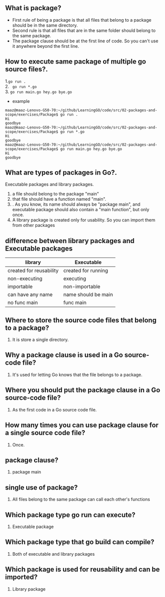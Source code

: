 ## What is package?  
* First rule of being a package is that all files that belong to a package should be in the same directory.  
* Second rule is that all files that are in the same folder should belong to the same package.   
* The package clause should be at the first line of code. So you can't use it anywhere beyond the first line.   

## How to execute same package of multiple go source files?.  
1.`go run .`    
2. ` go run *.go`   
3. `go run main.go hey.go bye.go`    
* example    
```  
maaz@maaz-Lenovo-G50-70:~/github/LearningGO/code/src/02-packages-and-scope/exercises/Package$ go run .
Hi 
goodbye
maaz@maaz-Lenovo-G50-70:~/github/LearningGO/code/src/02-packages-and-scope/exercises/Package$ go run *.go
Hi 
goodbye
maaz@maaz-Lenovo-G50-70:~/github/LearningGO/code/src/02-packages-and-scope/exercises/Package$ go run main.go hey.go bye.go
Hi 
goodbye
```   

## What are types of packages in Go?.  
Executable packages and library packages.     
1. a file should belong to the package "main"   
2. that file should have a function named "main".      
1. . As you know, its name should always be "package main", and executable package 
should also contain a "main function", but only once.    
2. A library package is created only for usability. So you can import them from other packages    

## difference between library packages and Executable packages    

library | Executable | 
--- | --- |
created for reusability | created for running  
non-executing |executing  
importable | non-importable  
can have any name | name should be main 
no func main | func main  

## Where to store the source code files that belong to a package?  
1. It is store a single directory.  

## Why a package clause is used in a Go source-code file?  
1. It's used for letting Go knows that the file belongs to a package.  

## Where you should put the package clause in a Go source-code file?  
1. As the first code in a Go source code file.    

## How many times you can use package clause for a single source code file?  
1. Once.  

## package clause?  
1. package main  

## single use of package?  
1. All files belong to the same package can call each other's functions   

## Which package type go run can execute?
1. Executable package  

## Which package type that go build can compile?  
1. Both of executable and library packages  

## Which package is used for reusability and can be imported?  
1. Library package   